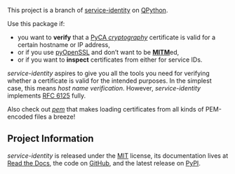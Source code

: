 This project is a branch of [service-identity](https://pypi.org/project/service-identity/) on [QPython](https://www.qpython.org).

Use this package if:

- you want to **verify** that a [PyCA *cryptography*](https://cryptography.io/) certificate is valid for a certain hostname or IP address,
- or if you use [pyOpenSSL](https://pypi.org/project/pyOpenSSL/) and don’t want to be [**MITM**](https://en.wikipedia.org/wiki/Man-in-the-middle_attack)ed,
- or if you want to **inspect** certificates from either for service IDs.

*service-identity* aspires to give you all the tools you need for verifying whether a certificate is valid for the intended purposes.
In the simplest case, this means *host name verification*.
However, *service-identity* implements [RFC 6125](https://datatracker.ietf.org/doc/html/rfc6125.html) fully.

Also check out [*pem*](https://github.com/hynek/pem) that makes loading certificates from all kinds of PEM-encoded files a breeze!


## Project Information

*service-identity* is released under the [MIT](https://github.com/pyca/service-identity/blob/main/LICENSE) license, its documentation lives at [Read the Docs](https://service-identity.readthedocs.io/), the code on [GitHub](https://github.com/pyca/service-identity), and the latest release on [PyPI](https://pypi.org/project/service-identity/).
